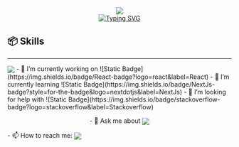  
<div align="center">
  <img src="https://capsule-render.vercel.app/api?type=waving&height=300&color=gradient&text=Reflex_safwan&reversal=true&animation=twinkling&fontAlignY=40&rotate=0&desc=Frontend%20developer%20%20|%20MERN%20Stack%20&textBg=false&descAlignY=63&descSize=24" />
</div>

<div align="center">
  <a href="https://git.io/typing-svg"><img src="https://readme-typing-svg.herokuapp.com?font=Borel&size=24&duration=4978&pause=1000&vCenter=true&width=410&lines=%F0%9F%92%BCOpen+for+Remote+Opportunities;%E2%9A%A1Building+responsive+%26+Scalable+Website" alt="Typing SVG" /></a>
</div>

## 📦 Skills
---
<img align='center' src="https://skillicons.dev/icons?i=git,github,html,css,js,bash,nodejs,npm,express,nextjs,react,vite,mongo,tailwind,postman,vercel">
- 🔭 I’m currently working on ![Static Badge](https://img.shields.io/badge/React-badge?logo=react&label=React)
- 🌱 I’m currently learning  ![Static Badge](https://img.shields.io/badge/NextJs-badge?style=for-the-badge&logo=nextdotjs&label=NextJs)
- 🤔 I’m looking for help with ![Static Badge](https://img.shields.io/badge/stackoverflow-badge?logo=stackoverflow&label=Stackoverflow)

<p align = "center">- 💬 Ask me about <img align='center' src="https://skillicons.dev/icons?i=git,github,html,css,express,nextjs,react,vite,mongo,tailwind,vercel"></p>
- 📫 How to reach me: <img align='center' src="https://skillicons.dev/icons?i=gmail">

